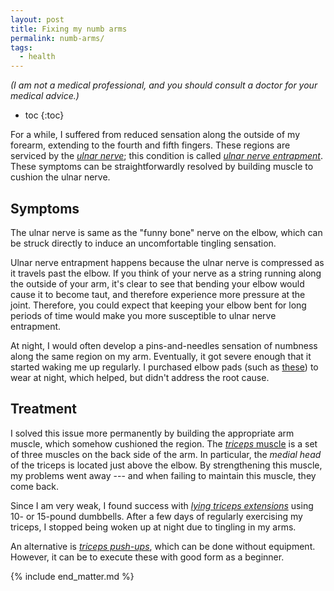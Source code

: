 ```yaml
---
layout: post
title: Fixing my numb arms
permalink: numb-arms/
tags:
  - health
---
```


*(I am not a medical professional, and you should consult a doctor for your medical advice.)*

 * toc
{:toc}

For a while, I suffered from reduced sensation along the outside of my forearm, extending to the fourth and fifth fingers. These regions are serviced by the [*ulnar nerve*](https://en.wikipedia.org/wiki/Ulnar_nerve); this condition is called [*ulnar nerve entrapment*](https://en.wikipedia.org/wiki/Ulnar_nerve_entrapment). These symptoms can be straightforwardly resolved by building muscle to cushion the ulnar nerve.

## Symptoms

The ulnar nerve is same as the "funny bone" nerve on the elbow, which can be struck directly to induce an uncomfortable tingling sensation.

Ulnar nerve entrapment happens because the ulnar nerve is compressed as it travels past the elbow. If you think of your nerve as a string running along the outside of your arm, it's clear to see that bending your elbow would cause it to become taut, and therefore experience more pressure at the joint. Therefore, you could expect that keeping your elbow bent for long periods of time would make you more susceptible to ulnar nerve entrapment.

At night, I would often develop a pins-and-needles sensation of numbness along the same region on my arm. Eventually, it got severe enough that it started waking me up regularly. I purchased elbow pads (such as [these](https://www.amazon.com/Heelbo-Heel-Elbow-Protector-BLUE/dp/B01AE5MVB6)) to wear at night, which helped, but didn't address the root cause.

## Treatment

I solved this issue more permanently by building the appropriate arm muscle, which somehow cushioned the region. The [*triceps* muscle](https://en.wikipedia.org/wiki/Triceps) is a set of three muscles on the back side of the arm. In particular, the *medial head* of the triceps is located just above the elbow. By strengthening this muscle, my problems went away --- and when failing to maintain this muscle, they come back.

Since I am very weak, I found success with [*lying triceps extensions*](https://en.wikipedia.org/wiki/Lying_triceps_extensions) using 10- or 15-pound dumbbells. After a few days of regularly exercising my triceps, I stopped being woken up at night due to tingling in my arms.

An alternative is [*triceps push-ups*](https://en.wikipedia.org/wiki/Lying_triceps_extensions#Triceps_extension_push-ups), which can be done without equipment. However, it can be to execute these with good form as a beginner.

{% include end_matter.md %}
